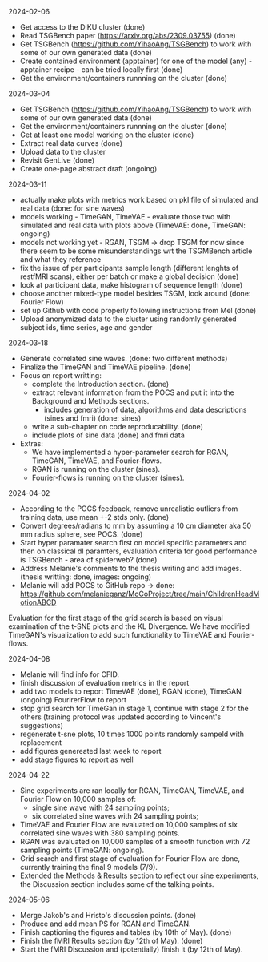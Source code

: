 2024-02-06
- Get access to the DIKU cluster (done)
- Read TSGBench paper (https://arxiv.org/abs/2309.03755) (done)
- Get TSGBench (https://github.com/YihaoAng/TSGBench) to work with some of our own generated data (done)
- Create contained environment (apptainer) for one of the model (any) - apptainer recipe - can be tried locally first (done)
- Get the environment/containers runnning on the cluster (done)

2024-03-04
- Get TSGBench (https://github.com/YihaoAng/TSGBench) to work with some of our own generated data (done)
- Get the environment/containers runnning on the cluster (done)
- Get at least one model working on the cluster (done)
- Extract real data curves (done)
- Upload data to the cluster 
- Revisit GenLive (done)
- Create one-page abstract draft (ongoing)

2024-03-11
- actually make plots with metrics work based on pkl file of simulated and real data (done: for sine waves)
- models working - TimeGAN, TimeVAE - evaluate those two with simulated and real data with plots above (TimeVAE: done, TimeGAN: ongoing)
- models not working yet - RGAN, TSGM -> drop TSGM for now since there seem to be some misunderstandings wrt the TSGMBench article and what they reference
- fix the issue of per participants sample length (different lenghts of restfMRI scans), either per batch or make a global decision (done)
- look at participant data, make histogram of sequence length (done)
- choose another mixed-type model besides TSGM, look around (done: Fourier Flow)
- set up Github with code properly following instructions from Mel (done)
- Upload anonymized data to the cluster using randomly generated subject ids, time series, age and gender 

2024-03-18
- Generate correlated sine waves. (done: two different methods)
- Finalize the TimeGAN and TimeVAE pipeline. (done)
- Focus on report writting:
    - complete the Introduction section. (done)
    - extract relevant information from the POCS and put it into the Background and Methods sections.
        - includes generation of data, algorithms and data descriptions (sines and fmri) (done: sines)
    - write a sub-chapter on code reproducability. (done)
    - include plots of sine data (done) and fmri data
- Extras:
    - We have implemented a hyper-parameter search for RGAN, TimeGAN, TimeVAE, and Fourier-flows.
    - RGAN is running on the cluster (sines).
    - Fourier-flows is running on the cluster (sines).
 
2024-04-02
- According to the POCS feedback, remove unrealistic outliers from training data, use mean +-2 stds only. (done)
- Convert degrees/radians to mm by assuming a 10 cm diameter aka 50 mm radius sphere, see POCS. (done)
- Start hyper paramater search first on model specific parameters and then on classical dl paramters, evaluation criteria for good performance is TSGBench - area of spiderweb? (done)
- Address Melanie's comments to the thesis writing and add images. (thesis writting: done, images: ongoing)
- Melanie will add POCS to GitHub repo -> done: https://github.com/melanieganz/MoCoProject/tree/main/ChildrenHeadMotionABCD

Evaluation for the first stage of the grid search is based on visual examination of the t-SNE plots and the KL Divergence. We have modified TimeGAN's visualization to add such functionality to TimeVAE and Fourier-flows.

2024-04-08
- Melanie will find info for CFID.
- finish discussion of evaluation metrics in the report
- add two models to report TimeVAE (done), RGAN (done), TimeGAN (ongoing) FourirerFlow to report
- stop grid search for TimeGan in stage 1, continue with stage 2 for the others (training protocol was updated according to Vincent's suggestions)
- regenerate t-sne plots, 10 times 1000 points randomly sampeld with replacement
- add figures genereated last week to report
- add stage figures to report as well

2024-04-22
- Sine experiments are ran locally for RGAN, TimeGAN, TimeVAE, and Fourier Flow on 10,000 samples of:
    - single sine wave with 24 sampling points;
    - six correlated sine waves with 24 sampling points;
- TimeVAE and Fourier Flow are evaluated on 10,000 samples of six correlated sine waves with 380 sampling points.
- RGAN was evaluated on 10,000 samples of a smooth function with 72 sampling points (TimeGAN: ongoing).
- Grid search and first stage of evaluation for Fourier Flow are done, currently training the final 9 models (7/9).
- Extended the Methods & Results section to reflect our sine experiments, the Discussion section includes some of the talking points.

2024-05-06
- Merge Jakob's and Hristo's discussion points. (done)
- Produce and add mean PS for RGAN and TimeGAN.
- Finish captioning the figures and tables (by 10th of May). (done)
- Finish the fMRI Results section (by 12th of May). (done)
- Start the fMRI Discussion and (potentially) finish it (by 12th of May).

